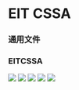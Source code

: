 # EIT CSSA 

### 通用文件

### EITCSSA

<a href="https://github.com/Zhijie-He/EIT_CSSA/tree/EITCSSA/2020"><img src="https://img.shields.io/badge/-EITCSSA 2020-e2d810?style=flat&logo=Etsy&logoColor=white"/></a>
<a href="https://github.com/Zhijie-He/EIT_CSSA/tree/EITCSSA/2021"><img src="https://img.shields.io/badge/-EITCSSA 2021-d9138a?style=flat&logo=Etsy&logoColor=white"/></a>
<a href="https://github.com/Zhijie-He/EIT_CSSA/tree/EITCSSA/2022"><img src="https://img.shields.io/badge/-EITCSSA 2022-12a4d9?style=flat&logo=Etsy&logoColor=white"/></a>
<a href="https://github.com/Zhijie-He/EIT_CSSA/tree/EITCSSA/2023"><img src="https://img.shields.io/badge/-EITCSSA 2023-322e2f?style=flat&logo=Etsy&logoColor=white"/></a>
<a href="https://github.com/Zhijie-He/EIT_CSSA/tree/EITCSSA/2024"><img src="https://img.shields.io/badge/-EITCSSA 2024-f3ca20?style=flat&logo=Etsy&logoColor=white"/></a>
